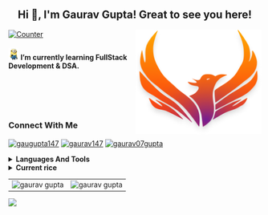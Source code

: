 <h2 align="center">Hi 👋, I'm Gaurav Gupta! Great to see you here!</h2>
 <img src="./assets/logo.png" width="250px" align="right" />
<p align="left">
<a href="https://github.com/gaurav147-star"><img alt="Counter"src="https://visitor-badge.glitch.me/badge?page_id=gaurav147-star.visitor-badge" /></a>

<h4><img  alt="huin" height="24px" src="./assets/minions-transparent-background-7.png"/> I’m currently learning FullStack Development & DSA.</h4>

</div>

<div class="container" style="margin-top: 100px">
 

### Connect With Me

<a href="https://twitter.com/gaugupta147" target="blank"><img align="center" height="20px" src="https://img.shields.io/badge/-gaugupta147-1DA1F2?style=flat-square&logo=twitter&logoColor=white" alt="gaugupta147" height="20"  /></a>
<a href="https://www.linkedin.com/in/gaurav147/" target="blank"><img align="center" src="https://img.shields.io/badge/-gaurav147-0077B5?style=flat-square&logo=Linkedin&logoColor=white" alt="gaurav147" height="20"  /></a>
<a href="https://instagram.com/gaurav07gupta" target="blank"><img align="center" height="20px" src="https://img.shields.io/badge/gaurav07gupta-E4405F?style=flat-square&logo=instagram&logoColor=white" alt="gaurav07gupta" height="20"  /></a>



<details>
<summary style="font-weight: bold">Languages And Tools</summary>

<p align="left">
<img alt="C" src="https://img.shields.io/badge/c-%2300599C.svg?&style=for-the-badge&logo=c&logoColor=white" />
<img alt="C++" src="https://img.shields.io/badge/c++-%2300599C.svg?&style=for-the-badge&logo=c%2B%2B&ogoColor=white" />

<img alt="HTML5" src="https://img.shields.io/badge/html5-%23E34F26.svg?&style=for-the-badge&logo=html5&logoColor=white" />
 <img alt="CSS3" src="https://img.shields.io/badge/css3-%231572B6.svg?&style=for-the-badge&logo=css3&logoColor=white" />
 <img alt="Bootstrap" src="https://img.shields.io/badge/Bootstrap-563D7C?style=for-the-badge&logo=bootstrap&logoColor=white" />
 <img alt="JavaScript" src="https://img.shields.io/badge/javascript-%23323330.svg?&style=for-the-badge&logo=javascript&logoColor=%23F7DF1E" />
 <img alt="Figma" src="https://img.shields.io/badge/Figma-2F7B00?style=for-the-badge&logo=figma&logoColor=white" />
    <img alt="node-js" src="https://img.shields.io/badge/Node.js-43853D?style=for-the-badge&logo=node.js&logoColor=white" />
    <img alt="npm" src="https://img.shields.io/badge/npm-CB3837?style=for-the-badge&logo=npm&logoColor=white" />
    <img alt="ReactJs" src="https://img.shields.io/badge/React-555555?style=for-the-badge&logo=react&logoColor=61DAFB" />
    <img alt="mongodb" src="https://img.shields.io/badge/MongoDB-FF2D20?style=for-the-badge&logo=mongodb&logoColor=white" />
    <img alt="Git" src="https://img.shields.io/badge/Git-F05032?style=for-the-badge&logo=git&logoColor=white" />
    <img alt="VS Code" src="https://img.shields.io/badge/Visual_Studio_Code-0078D4?style=for-the-badge&logo=visual%20studio%20code&logoColor=white" />
    <img alt="NeoVim" src="https://img.shields.io/badge/NeoVim-%2357A143.svg?&style=for-the-badge&logo=neovim&logoColor=white" />
</p>
</details>

 <details>
 <summary style="font-weight: bold">Current rice</summary>

 <p align="center"> <img src="./assets/rice2.png" alt="gaurav147-star" />
 </p>
 
 </details>
 </div>
<table align="center">
  <tr>

  <td><img src="https://github-readme-streak-stats.herokuapp.com/?user=gaurav147-star&theme=nightowl&show_icons=true" alt="gaurav gupta"/></td>
   
<td><img src="https://github-readme-stats.vercel.app/api?username=gaurav147-star&theme=nightowl&show_icons=true" alt="gaurav gupta" />
  </tr>  
</table>

<img src="https://activity-graph.herokuapp.com/graph?username=gaurav147-star&bg_color=011627&color=e4e2e2&line=d250fa&point=d250fa&area=true&hide_border=true">

